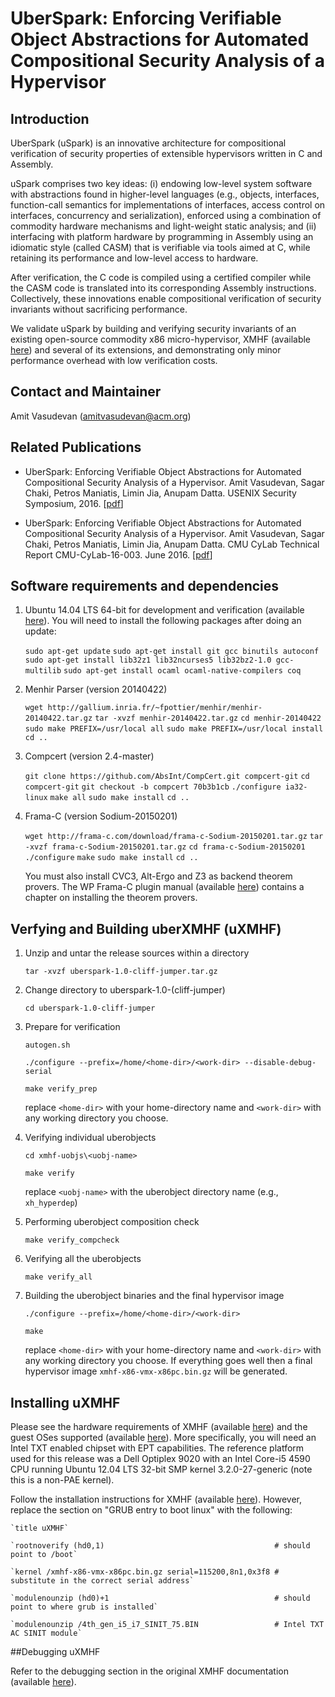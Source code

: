 # UberSpark: Enforcing Verifiable Object Abstractions for Automated Compositional Security Analysis of a Hypervisor

## Introduction
UberSpark (uSpark) is an innovative architecture for
compositional verification of security properties of extensible
hypervisors written in C and Assembly.

uSpark comprises two key ideas: 
(i) endowing low-level system software with abstractions found 
in higher-level languages (e.g., objects,
interfaces, function-call semantics for implementations of
interfaces, access control on interfaces, concurrency and
serialization), enforced using a combination of commodity
hardware mechanisms and light-weight static analysis; and
(ii) interfacing with platform hardware by programming
in Assembly using an idiomatic style (called CASM) that is
verifiable via tools aimed at C, while retaining its performance
and low-level access to hardware.

After verification, the C code is compiled using a
certified compiler while the CASM code is translated into its
corresponding Assembly instructions.
Collectively, these innovations
enable compositional verification of security invariants without
sacrificing performance.

We validate uSpark by building and verifying security invariants of an 
existing open-source commodity x86 micro-hypervisor, XMHF (available [here](http://xmhf.org))
and several of its extensions, and demonstrating only minor
performance overhead with low verification costs.


## Contact and Maintainer
Amit Vasudevan (amitvasudevan@acm.org)


## Related Publications

* UberSpark: Enforcing Verifiable Object Abstractions for Automated Compositional Security Analysis of a Hypervisor. Amit Vasudevan, Sagar Chaki, Petros Maniatis, Limin Jia, Anupam Datta. USENIX Security Symposium, 2016. [[pdf](http://hypcode.org/paper-uberspark-xmhf-USENIXSEC-2016.pdf)]

* UberSpark: Enforcing Verifiable Object Abstractions for Automated Compositional Security Analysis of a Hypervisor. Amit Vasudevan, Sagar Chaki, Petros Maniatis, Limin Jia, Anupam Datta. CMU CyLab Technical Report CMU-CyLab-16-003. June 2016. [[pdf](http://hypcode.org/tr_CMUCyLab16003.pdf)]


## Software requirements and dependencies

1.	Ubuntu 14.04 LTS 64-bit for development and verification (available [here](http://releases.ubuntu.com/14.04/)).
   	You will need to install the following packages after doing an update:
   	
   	`sudo apt-get update`
   	`sudo apt-get install git gcc binutils autoconf` 
   	`sudo apt-get install lib32z1 lib32ncurses5 lib32bz2-1.0 gcc-multilib`
	`sudo apt-get install ocaml ocaml-native-compilers coq`
   	

2.	Menhir Parser (version 20140422)

	`wget http://gallium.inria.fr/~fpottier/menhir/menhir-20140422.tar.gz`
	`tar -xvzf menhir-20140422.tar.gz`
	`cd menhir-20140422`
	`sudo make PREFIX=/usr/local all`
	`sudo make PREFIX=/usr/local install`
	`cd ..`
	
3.	Compcert (version 2.4-master)

	`git clone https://github.com/AbsInt/CompCert.git compcert-git`
	`cd compcert-git`
	`git checkout -b compcert 70b3b1cb`
	`./configure ia32-linux`
	`make all`
	`sudo make install`
	`cd ..`

4.	Frama-C (version Sodium-20150201)

	`wget http://frama-c.com/download/frama-c-Sodium-20150201.tar.gz`
	`tar -xvzf frama-c-Sodium-20150201.tar.gz`
	`cd frama-c-Sodium-20150201`
	`./configure`
	`make`
	`sudo make install`
	`cd ..`
	
 	You must also install CVC3, Alt-Ergo and Z3 as backend theorem provers. The WP Frama-C plugin manual
 	(available [here](http://frama-c.com/download/wp-manual-Sodium-20150201.pdf)) contains a chapter on
 	installing the theorem provers.



## Verfying and Building uberXMHF (uXMHF)

1. Unzip and untar the release sources within a directory
   
   `tar -xvzf uberspark-1.0-cliff-jumper.tar.gz`

2. Change directory to uberspark-1.0-(cliff-jumper)
   
   `cd uberspark-1.0-cliff-jumper`

3. Prepare for verification
   
    `autogen.sh`
   
    `./configure --prefix=/home/<home-dir>/<work-dir> --disable-debug-serial`
      
    `make verify_prep`

   replace `<home-dir>` with your home-directory name and `<work-dir>` with any working directory you choose.

4. Verifying individual uberobjects
   
   `cd xmhf-uobjs\<uobj-name>`
   
   `make verify`

   replace `<uobj-name>` with the uberobject directory name (e.g., `xh_hyperdep`)

5. Performing uberobject composition check

   `make verify_compcheck`

6. Verifying all the uberobjects

   `make verify_all`

7. Building the uberobject binaries and the final hypervisor image

    `./configure --prefix=/home/<home-dir>/<work-dir>`
      
    `make`

   replace `<home-dir>` with your home-directory name and `<work-dir>` with any working directory you choose. If everything goes well then a final hypervisor image `xmhf-x86-vmx-x86pc.bin.gz` will be generated.

## Installing uXMHF

Please see the hardware requirements of XMHF (available [here](http://xmhf.sourceforge.net/doc/xmhf/doc/hardware-requirements.md.html)) and the guest OSes supported (available [here](http://xmhf.sourceforge.net/doc/xmhf/doc/supported-OS.md.html)). More specifically, you will need an Intel TXT enabled chipset with EPT capabilities. The reference platform used for this release was a Dell Optiplex 9020 with an Intel Core-i5 4590 CPU running Ubuntu 12.04 LTS 32-bit SMP kernel  3.2.0-27-generic (note this is a non-PAE kernel).

Follow the installation instructions for XMHF (available [here](http://xmhf.sourceforge.net/doc/xmhf/doc/installing-xmhf.md.html)). However, replace the section on "GRUB entry to boot linux" with the following:

    `title uXMHF`
   
    `rootnoverify (hd0,1)                                      # should point to /boot`
   
    `kernel /xmhf-x86-vmx-x86pc.bin.gz serial=115200,8n1,0x3f8 # substitute in the correct serial address`
   
    `modulenounzip (hd0)+1                                     # should point to where grub is installed`
   
    `modulenounzip /4th_gen_i5_i7_SINIT_75.BIN                 # Intel TXT AC SINIT module`


##Debugging uXMHF

Refer to the debugging section in the original XMHF documentation (available [here](http://xmhf.sourceforge.net/doc/xmhf/doc/debugging-xmhf.md.html)).
